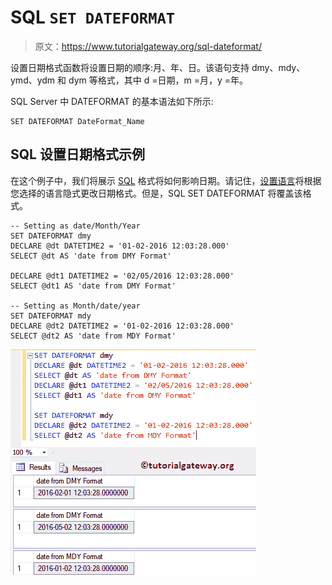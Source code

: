 # SQL `SET DATEFORMAT`

> 原文：<https://www.tutorialgateway.org/sql-dateformat/>

设置日期格式函数将设置日期的顺序:月、年、日。该语句支持 dmy、mdy、ymd、ydm 和 dym 等格式，其中 d =日期，m =月，y =年。

SQL Server 中 DATEFORMAT 的基本语法如下所示:

```
SET DATEFORMAT DateFormat_Name
```

## SQL 设置日期格式示例

在这个例子中，我们将展示 [SQL](https://www.tutorialgateway.org/sql/) 格式将如何影响日期。请记住，[设置语言](https://www.tutorialgateway.org/sql-language-2/)将根据您选择的语言隐式更改日期格式。但是，SQL SET DATEFORMAT 将覆盖该格式。

```
-- Setting as date/Month/Year
SET DATEFORMAT dmy
DECLARE @dt DATETIME2 = '01-02-2016 12:03:28.000'
SELECT @dt AS 'date from DMY Format'

DECLARE @dt1 DATETIME2 = '02/05/2016 12:03:28.000'
SELECT @dt1 AS 'date from DMY Format'

-- Setting as Month/date/year
SET DATEFORMAT mdy
DECLARE @dt2 DATETIME2 = '01-02-2016 12:03:28.000'
SELECT @dt2 AS 'date from MDY Format'
```

![SQL DATEFORMAT Example](img/2d20188b73101b3287d337403dbf64d2.png)
